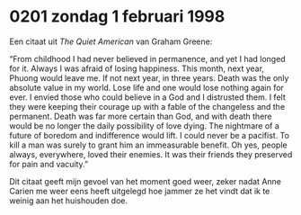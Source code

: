 # 0201 zondag 1 februari 1998
Een citaat uit *The Quiet American* van Graham Greene: 

“From childhood I had never believed in permanence, and yet I had longed for it. Always I was afraid of losing happiness. This month, next year, Phuong would leave me. If not next year, in three years. Death was the only absolute value in my world. Lose life and one would lose nothing again for ever. I envied those who could believe in a God and I distrusted them. I felt they were keeping their courage up with a fable of the changeless and the permanent. Death was far more certain than God, and with death there would be no longer the daily possibility of love dying. The nightmare of a future of boredom and indifference would lift. I could never be a pacifist. To kill a man was surely to grant him an immeasurable benefit. Oh yes, people always, everywhere, loved their enemies. It was their friends they preserved for pain and vacuity.” 

Dit citaat geeft mijn gevoel van het moment goed weer, zeker nadat Anne Carien me weer eens heeft uitgelegd hoe jammer ze het vindt dat ik te weinig aan het huishouden doe. 